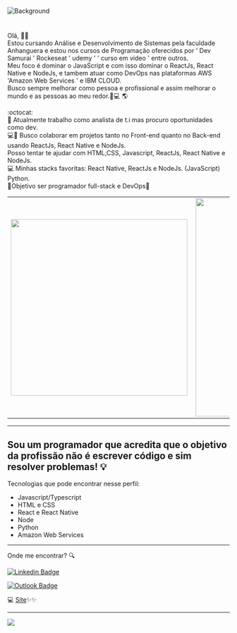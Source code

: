 ![Background](https://github.com/FranciscoBSpadaro/My-Profile/blob/master/background.png)
#
Olá, 🖖🏽
<br/> Estou cursando Análise e Desenvolvimento de Sistemas pela faculdade Anhanguera e estou nos cursos de Programação oferecidos por ' Dev Samurai ' Rockeseat ' udemy ' ' curso em video ' entre outros.
<br/> Meu foco é dominar o JavaScript e com isso dominar o ReactJs, React Native e NodeJs, e tambem atuar como DevOps nas plataformas AWS 'Amazon Web Services '  e IBM CLOUD.
<br/> Busco sempre melhorar como pessoa e profissional e assim melhorar o mundo e as pessoas ao meu redor.🏽‍💻 🌎

:octocat:
<br/> 🚀 Atualmente trabalho como analista de t.i mas procuro oportunidades como dev.
<br/> 💻💙 Busco colaborar em projetos tanto no Front-end quanto no Back-end usando ReactJs, React Native e NodeJs. 
<br/>Posso tentar te ajudar com HTML,CSS, Javascript,  ReactJs, React Native e NodeJs.
<br/>💻 Minhas stacks favoritas: React Native, ReactJs e NodeJs. (JavaScript) Python.
<br/>🚀Objetivo ser programador full-stack e DevOps🚀

<center>
  <table>
    <tr>
        <td><img width="400px" align="left" src="https://github-readme-stats.vercel.app/api/top-langs/?username=FranciscoBSpadaro&hide=html&layout=compact&theme=chartreuse-dark" /></td>
        <td><img width="495px" align="left" src="https://github-readme-stats.vercel.app/api?username=FranciscoBSpadaro&theme=chartreuse-dark&show_icons=true"/></td>
    </tr>   
  </table>
</center>


---

## Sou um programador que acredita que o objetivo da profissão não é escrever código e sim resolver problemas! :bulb:

Tecnologias que pode encontrar nesse perfil:

- Javascript/Typescript
- HTML e CSS
- React e React Native
- Node
- Python
- Amazon Web Services


---

Onde me encontrar? :mag:

 [![Linkedin Badge](https://img.shields.io/badge/-FranciscoBianchiSpadaro-blue?style=flat-square&logo=Linkedin&logoColor=white&link=https://www.linkedin.com/in/franciscobspadar/)](https://www.linkedin.com/in/franciscobspadaro/) 
 <br/>
 
[![Outlook Badge](https://img.shields.io/badge/-francisco.spadaro@outlook.com-c14438?style=flat-square&logo=Outlook&logoColor=white&link=mailto:francisco.spadaro@outlook.com)](mailto:francisco.spadaro@outlook.com)

💻 [Site](https://fbs-dev.netlify.app/)✨✨

---

![](https://komarev.com/ghpvc/?username=FranciscoBSpadarol&color=blue&style=flat)


